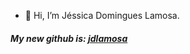 - 👋 Hi, I’m Jéssica Domingues Lamosa.

<div> 
    <h5>  
My new github is: <a href="https://github.com/jdlamosa">jdlamosa</a>
</div> 
<!---
jessicadominguess/jessicadominguess is a ✨ special ✨ repository because its `README.md` (this file) appears on your GitHub profile.
You can click the Preview link to take a look at your changes.

- 👀 I’m interested in ...
- 🌱 I’m currently learning ...
- 💞️ I’m looking to collaborate on ...
- 📫 How to reach me ...
--->
